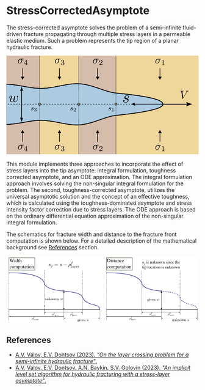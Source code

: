 # StressCorrectedAsymptote

The stress-corrected asymptote solves the problem of a semi-infinite fluid-driven fracture propagating through multiple stress layers in a permeable elastic medium. Such a problem represents the tip region of a planar hydraulic fracture.

![semi-infinite fracture](doc/semi_infinite_fracture.png)

This module implements three approaches to incorporate the effect of stress layers into the tip asymptote: integral formulation, toughness corrected asymptote, and an ODE approximation. The integral formulation approach involves solving the non-singular integral formulation for the problem. The second, toughness-corrected asymptote, utilizes the universal asymptotic solution and the concept of an effective toughness, which is calculated using the toughness-dominated asymptote and stress intensity factor correction due to stress layers. The ODE approach is based on the ordinary differential equation approximation of the non-singular integral formulation.

The schematics for fracture width and distance to the fracture front computation is shown below. For a detailed description of the mathematical background see [References](#references) section.

![computation schematics](doc/width_distance_computation.png)

## References

- [A.V. Valov, E.V. Dontsov (2023). *"On the layer crossing problem for a semi-infinite hydraulic fracture"*.](https://arxiv.org/abs/2305.13176)
- [A.V. Valov, E.V. Dontsov, A.N. Baykin, S.V. Golovin (2023). *"An implicit level set algorithm for hydraulic fracturing with a stress-layer asymptote"*.](https://arxiv.org/abs/2305.13714)